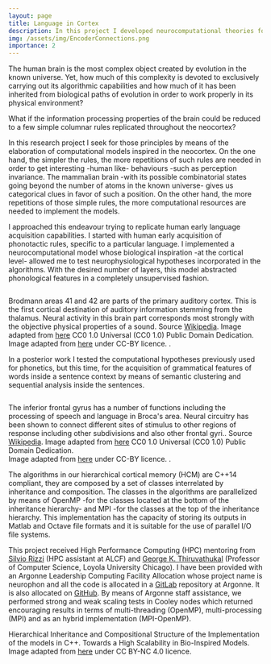 ```yaml
---
layout: page
title: Language in Cortex
description: In this project I developed neurocomputational theories for the acquisition of language in cortical dynamics
img: /assets/img/EncoderConnections.png
importance: 2
---
```


The human brain is the most complex object created by evolution in the known universe.
Yet, how much of this complexity is devoted to exclusively carrying out its algorithmic capabilities
and how much of it has been inherited from biological paths of evolution in order
to work properly in its physical environment?

What if the information processing properties of the brain could be reduced to a few simple
columnar rules replicated throughout the neocortex?

In this research project I seek for those principles by means of the elaboration of computational models
inspired in the neocortex.
On the one hand, the simpler the rules, the more repetitions of such rules are needed in order to get
interesting -human like- behaviours -such as perception invariance.
The mammalian brain -with its possible combinatorial states going beyond the number of atoms in the known universe-
gives us categorical clues in favor of such a position.
On the other hand, the more repetitions of those simple rules, the more computational resources
are needed to implement the models.

I approached this endeavour trying to replicate human early language acquisition capabilities.
I started with human early acquisition of phonotactic rules, specific to a particular language.
I implemented a neurocomputational model whose biological inspiration
-at the cortical level- allowed me to test neurophysiological hypotheses incorporated in the algorithms.
With the desired number of layers, this model abstracted phonological features
in a completely unsupervised fashion.

<div class="row">
    <div class="col-sm mt-3 mt-md-0">
        <img class="img-fluid rounded z-depth-1" src="{{ '/assets/img/EncoderConnections1.png' | relative_url }}" alt="" title="example image"/>
    </div>
</div>
<div class="caption">
    
Brodmann areas 41 and 42 are parts of the primary auditory cortex. This is the first cortical destination of auditory information stemming from the thalamus. Neural activity in this brain part corresponds most strongly with the objective physical properties of a sound.
Source <a href="https://en.wikipedia.org/wiki/Brodmann_areas_41_and_42" target="_blank">Wikipedia</a>.
Image adapted from <a href="https://svgsilh.com/image/155655.html" target="_blank">here</a> CC0 1.0 Universal (CC0 1.0) Public Domain Dedication.  
Image adapted from <a href="https://doi.org/10.1371/journal.pone.0217966" target="_blank">here</a> under CC-BY licence.
.
</div>



In a posterior work I tested the computational hypotheses previously used for phonetics, but this time, for the acquisition of grammatical features of words inside a sentence context by means of semantic clustering and sequential analysis inside the sentences.



<div class="row">
    <div class="col-sm mt-3 mt-md-0">
        <img class="img-fluid rounded z-depth-1" src="{{ '/assets/img/EncoderConnections.png' | relative_url }}" alt="" title="example image"/>
    </div>
</div>
<div class="caption">
    
The inferior frontal gyrus has a number of functions including the processing of speech and language in Broca's area. Neural circuitry has been shown to connect different sites of stimulus to other regions of response including other subdivisions and also other frontal gyri..
Source <a href="https://en.wikipedia.org/wiki/Inferior_frontal_gyrus#:~:text=up%20Broca's%20area.-,Function,and%20also%20other%20frontal%20gyri." target="_blank">Wikipedia</a>.
Image adapted from <a href="https://svgsilh.com/image/155655.html" target="_blank">here</a> CC0 1.0 Universal (CC0 1.0) Public Domain Dedication.  
Image adapted from <a href="https://doi.org/10.1371/journal.pone.0217966" target="_blank">here</a> under CC-BY licence.
.
</div>




The algorithms in our hierarchical cortical memory (HCM) are C++14 compliant,
they are composed by a set of classes interrelated by inheritance and composition.
The classes in the algorithms are parallelized by means of OpenMP
-for the classes located at the bottom of the inheritance hierarchy-
and MPI -for the classes at the top of the inheritance hierarchy.
This implementation has the capacity of storing its outputs in Matlab and Octave file formats
and it is suitable for the use of parallel I/O file systems.



This project received High Performance Computing (HPC) mentoring
from [Silvio Rizzi](https://www.alcf.anl.gov/about/people/silvio-rizzi) (HPC assistant at ALCF) and [George K. Thiruvathukal](https://www.luc.edu/cs/people/ftfaculty/gkt.shtml)
(Professor of Computer Science, Loyola University Chicago).
I have been provided with an Argonne Leadership Computing Facility
Allocation whose project name is neurophon and all the code is
allocated in a [GitLab](https://xgitlab.cels.anl.gov/srizzi/neurophon) repository at Argonne.
It is also allocated on [GitHub](https://github.com/neurophon).
By means of Argonne staff assistance, we performed strong and weak
scaling tests in Cooley nodes which returned encouraging results
in terms of multi-threading (OpenMP), multi-processing (MPI) and as an
hybrid implementation (MPI-OpenMP).



<div class="row justify-content-sm-center">
    <div class="col-sm-8 mt-3 mt-md-0">
        <img class="img-fluid rounded z-depth-1" src="{{ '/assets/img/inheritance_composition.png' | relative_url }}" alt="" title="example image"/>
    </div>
    <div class="col-sm-4 mt-3 mt-md-0">
        <img class="img-fluid rounded z-depth-1" src="{{ '/assets/img/Parallelization.png' | relative_url }}" alt="" title="example image"/>
    </div>
</div>
<div class="caption">
 Hierarchical Inheritance and Compositional Structure of the Implementation of the models in C++. 
 Towards a High Scalability in Bio-Inspired Models.
 Image adapted from <a href="http://ebooks.iospress.nl/volumearticle/53956" target="_blank">here</a> under CC BY-NC 4.0 licence.
</div>

























